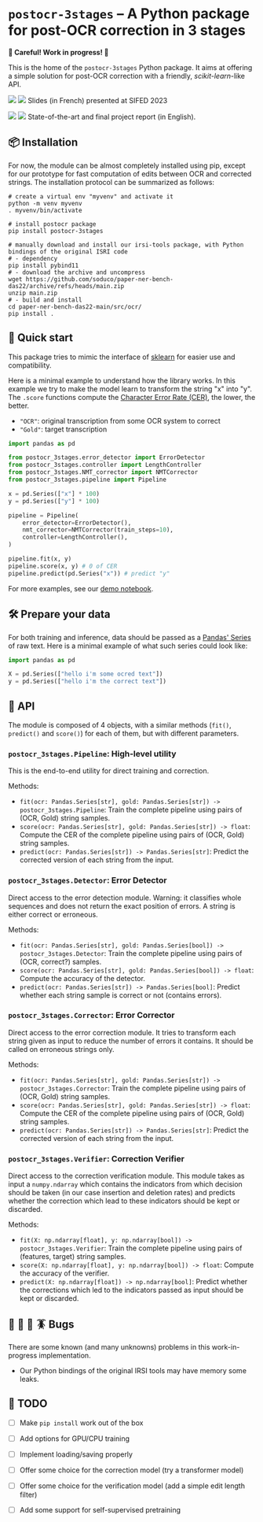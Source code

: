 # `postocr-3stages` – A Python package for post-OCR correction in 3 stages

**🚧 Careful! Work in progress! 🚧**

This is the home of the `postocr-3stages` Python package.
It aims at offering a simple solution for post-OCR correction with a friendly, *scikit-learn*-like API.

[![](https://img.shields.io/badge/HAL-Presentation-red)](https://hal.science/hal-04495595) [![](https://img.shields.io/badge/PDF-Presentation-blue)](./documentation/20230609-SIFED-postocr.pdf) Slides (in French) presented at SIFED 2023

[![](https://img.shields.io/badge/PDF-State--of--the--art-red)](./documentation/20221108-State-of-the-art-Post-OCR.pdf) [![](https://img.shields.io/badge/PDF-Project--Report-blue)](./documentation/20221128-PRAT-project.pdf) State-of-the-art and final project report (in English).


## 📦 Installation
For now, the module can be almost completely installed using pip, except for our prototype for fast computation of edits between OCR and corrected strings.
The installation protocol can be summarized as follows:

```shell
# create a virtual env "myvenv" and activate it
python -m venv myvenv 
. myvenv/bin/activate

# install postocr package
pip install postocr-3stages

# manually download and install our irsi-tools package, with Python bindings of the original ISRI code
# - dependency
pip install pybind11
# - download the archive and uncompress
wget https://github.com/soduco/paper-ner-bench-das22/archive/refs/heads/main.zip
unzip main.zip
# - build and install
cd paper-ner-bench-das22-main/src/ocr/
pip install .
```


## 🚀 Quick start

This package tries to mimic the interface of [sklearn](https://scikit-learn.org/stable/) for easier use and compatibility.

Here is a minimal example to understand how the library works. In this example we try to make the model learn to transform the string "x" into "y".
The `.score` functions compute the [Character Error Rate (CER)](https://huggingface.co/spaces/evaluate-metric/cer), the lower, the better.

- `"OCR"`: original transcription from some OCR system to correct
- `"Gold"`: target transcription

```python
import pandas as pd

from postocr_3stages.error_detector import ErrorDetector
from postocr_3stages.controller import LengthController
from postocr_3stages.NMT_corrector import NMTCorrector
from postocr_3stages.pipeline import Pipeline

x = pd.Series(["x"] * 100)
y = pd.Series(["y"] * 100)

pipeline = Pipeline(
    error_detector=ErrorDetector(),
    nmt_corrector=NMTCorrector(train_steps=10),
    controller=LengthController(),
)

pipeline.fit(x, y)
pipeline.score(x, y) # 0 of CER
pipeline.predict(pd.Series("x")) # predict "y"
```

For more examples, see our [demo notebook](notebooks/demo.ipynb).


## 🛠️ Prepare your data
For both training and inference, data should be passed as a [Pandas' Series](https://pandas.pydata.org/docs/reference/api/pandas.Series.html) of raw text.
Here is a minimal example of what such series could look like:
```python
import pandas as pd

X = pd.Series(["hello i'm some ocred text"])
y = pd.Series(["hello i'm the correct text"])
```


## 🔧 API

The module is composed of 4 objects, with a similar methods (`fit()`, `predict()` and `score()`) for each of them, but with different parameters.

### `postocr_3stages.Pipeline`: High-level utility
This is the end-to-end utility for direct training and correction.

Methods:

- `fit(ocr: Pandas.Series[str], gold: Pandas.Series[str]) -> postocr_3stages.Pipeline`: Train the complete pipeline using pairs of (OCR, Gold) string samples.
- `score(ocr: Pandas.Series[str], gold: Pandas.Series[str]) -> float`: Compute the CER of the complete pipeline using pairs of (OCR, Gold) string samples.
- `predict(ocr: Pandas.Series[str]) -> Pandas.Series[str]`: Predict the corrected version of each string from the input.

### `postocr_3stages.Detector`: Error Detector
Direct access to the error detection module. Warning: it classifies whole sequences and does not return the exact position of errors. A string is either correct or erroneous.

Methods:

- `fit(ocr: Pandas.Series[str], gold: Pandas.Series[bool]) -> postocr_3stages.Detector`: Train the complete pipeline using pairs of (OCR, correct?) samples.
- `score(ocr: Pandas.Series[str], gold: Pandas.Series[bool]) -> float`: Compute the accuracy of the detector.
- `predict(ocr: Pandas.Series[str]) -> Pandas.Series[bool]`: Predict whether each string sample is correct or not (contains errors).

### `postocr_3stages.Corrector`: Error Corrector
Direct access to the error correction module. It tries to transform each string given as input to reduce the number of errors it contains. It should be called on erroneous strings only.

Methods:

- `fit(ocr: Pandas.Series[str], gold: Pandas.Series[str]) -> postocr_3stages.Corrector`: Train the complete pipeline using pairs of (OCR, Gold) string samples.
- `score(ocr: Pandas.Series[str], gold: Pandas.Series[str]) -> float`: Compute the CER of the complete pipeline using pairs of (OCR, Gold) string samples.
- `predict(ocr: Pandas.Series[str]) -> Pandas.Series[str]`: Predict the corrected version of each string from the input.

### `postocr_3stages.Verifier`: Correction Verifier
Direct access to the correction verification module. This module takes as input a `numpy.ndarray` which contains the indicators from which decision should be taken (in our case insertion and deletion rates) and predicts whether the correction which lead to these indicators should be kept or discarded.

Methods:

- `fit(X: np.ndarray[float], y: np.ndarray[bool]) -> postocr_3stages.Verifier`: Train the complete pipeline using pairs of (features, target) string samples.
- `score(X: np.ndarray[float], y: np.ndarray[bool]) -> float`: Compute the accuracy of the verifier.
- `predict(X: np.ndarray[float]) -> np.ndarray[bool]`: Predict whether the corrections which led to the indicators passed as input should be kept or discarded.


## 🐛 🐞 🦗 🪳 Bugs
There are some known (and many unknowns) problems in this work-in-progress implementation.

- Our Python bindings of the original IRSI tools may have memory some leaks.


## 📝 TODO

- [ ] Make `pip install` work out of the box
- [ ] Add options for GPU/CPU training
- [ ] Implement loading/saving properly
- [ ] Offer some choice for the correction model (try a transformer model)
- [ ] Offer some choice for the verification model (add a simple edit length filter)
- [ ] Add some support for self-supervised pretraining

